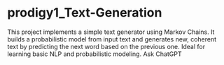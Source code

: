 # prodigy1_Text-Generation
This project implements a simple text generator using Markov Chains. It builds a probabilistic model from input text and generates new, coherent text by predicting the next word based on the previous one. Ideal for learning basic NLP and probabilistic modeling.     Ask ChatGPT
